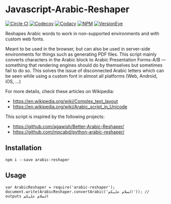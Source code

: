 # Javascript-Arabic-Reshaper

[![Circle CI](https://img.shields.io/circleci/project/louy/Javascript-Arabic-Reshaper.svg)](https://circleci.com/gh/louy/Javascript-Arabic-Reshaper)
[![Codecov](https://img.shields.io/codecov/c/github/louy/Javascript-Arabic-Reshaper.svg)](https://codecov.io/github/louy/Javascript-Arabic-Reshaper/)
[![Codacy](https://img.shields.io/codacy/7aeab38f4ce043be8e10a14707fdb7a8.svg)](https://www.codacy.com/app/louy/Javascript-Arabic-Reshaper)
[![NPM](https://img.shields.io/npm/v/arabic-reshaper.svg)](https://www.npmjs.com/package/arabic-reshaper)
[![VersionEye](https://img.shields.io/versioneye/d/user/projects/562e7f9836d0ab00210013bb.svg)](https://www.versioneye.com/nodejs/arabic-reshaper/)

Reshapes Arabic words to work in non-supported environments and with custom web fonts.

Meant to be used in the browser, but can also be used in server-side environments for things such as generating PDF files.
This script mainly converts characters in the Arabic block to Arabic Presentation Forms-A/B — something that rendering engines should do by themselves but sometimes fail to do so. This solves the issue of disconnected Arabic letters which can be seen while using a custom font in almost all platforms (Web, Android, iOS, ...)

For more details, check these articles on Wikipedia:
* https://en.wikipedia.org/wiki/Complex_text_layout
* https://en.wikipedia.org/wiki/Arabic_script_in_Unicode

This script is inspired by the following projects:
* https://github.com/agawish/Better-Arabic-Reshaper/
* https://github.com/mpcabd/python-arabic-reshaper/

## Installation

    npm i --save arabic-reshaper

## Usage

    var ArabicReshaper = require('arabic-reshaper');
    document.write(ArabicReshaper.convertArabic('السلام عليكم')); // outputs ﺍﻟﺴﻼﻡ ﻋﻠﻴﻜﻢ
